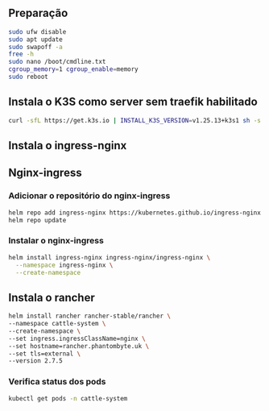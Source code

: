 ## Preparação

```bash
sudo ufw disable
sudo apt update 
sudo swapoff -a
free -h
sudo nano /boot/cmdline.txt
cgroup_memory=1 cgroup_enable=memory
sudo reboot
```

## Instala o K3S como server sem traefik habilitado
```bash
curl -sfL https://get.k3s.io | INSTALL_K3S_VERSION=v1.25.13+k3s1 sh -s - server --disable=traefik
```

## Instala o ingress-nginx

## Nginx-ingress

### Adicionar o repositório do nginx-ingress
```bash
helm repo add ingress-nginx https://kubernetes.github.io/ingress-nginx
helm repo update
```

### Instalar o nginx-ingress
```bash
helm install ingress-nginx ingress-nginx/ingress-nginx \
  --namespace ingress-nginx \
  --create-namespace
```

## Instala o rancher
```bash
helm install rancher rancher-stable/rancher \
--namespace cattle-system \
--create-namespace \
--set ingress.ingressClassName=nginx \
--set hostname=rancher.phantombyte.uk \
--set tls=external \
--version 2.7.5
```

### Verifica status dos pods
```bash
kubectl get pods -n cattle-system
``` 